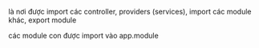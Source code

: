là nơi được import các controller, providers (services), import các module khác, export module

các module con được import vào app.module
